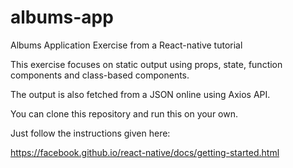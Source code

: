 # albums-app
Albums Application Exercise from a React-native tutorial

This exercise focuses on static output using props, state, function components and class-based components.

The output is also fetched from a JSON online using Axios API.

You can clone this repository and run this on your own.

Just follow the instructions given here:

https://facebook.github.io/react-native/docs/getting-started.html
